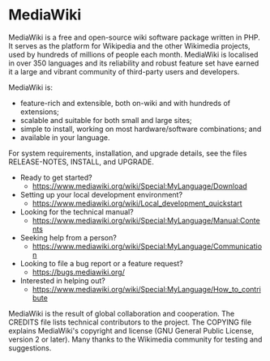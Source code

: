 # MediaWiki


MediaWiki is a free and open-source wiki software package written in PHP. It
serves as the platform for Wikipedia and the other Wikimedia projects, used
by hundreds of millions of people each month. MediaWiki is localised in over
350 languages and its reliability and robust feature set have earned it a large
and vibrant community of third-party users and developers.

MediaWiki is:

* feature-rich and extensible, both on-wiki and with hundreds of extensions;
* scalable and suitable for both small and large sites;
* simple to install, working on most hardware/software combinations; and
* available in your language.

For system requirements, installation, and upgrade details, see the files
RELEASE-NOTES, INSTALL, and UPGRADE.

* Ready to get started?
  * https://www.mediawiki.org/wiki/Special:MyLanguage/Download
* Setting up your local development environment?
  * https://www.mediawiki.org/wiki/Local_development_quickstart
* Looking for the technical manual?
  * https://www.mediawiki.org/wiki/Special:MyLanguage/Manual:Contents
* Seeking help from a person?
  * https://www.mediawiki.org/wiki/Special:MyLanguage/Communication
* Looking to file a bug report or a feature request?
  * https://bugs.mediawiki.org/
* Interested in helping out?
  * https://www.mediawiki.org/wiki/Special:MyLanguage/How_to_contribute

MediaWiki is the result of global collaboration and cooperation. The CREDITS
file lists technical contributors to the project. The COPYING file explains
MediaWiki's copyright and license (GNU General Public License, version 2 or
later). Many thanks to the Wikimedia community for testing and suggestions.
